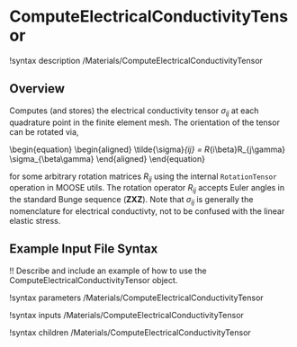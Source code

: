 # ComputeElectricalConductivityTensor

!syntax description /Materials/ComputeElectricalConductivityTensor

## Overview

Computes (and stores) the electrical conductivity tensor $\sigma_{ij}$ at each quadrature point in the finite element mesh. The orientation of the tensor can be rotated via,

\begin{equation}
  \begin{aligned}
    \tilde{\sigma}_{ij} = R_{i\beta}R_{j\gamma} \sigma_{\beta\gamma}
  \end{aligned}
\end{equation}

for some arbitrary rotation matrices $R_{ij}$ using the internal `RotationTensor` operation in MOOSE utils. The rotation operator $R_{ij}$ accepts Euler angles in the standard Bunge sequence ($\mathbf{ZXZ}$). Note that $\sigma_{ij}$ is generally the nomenclature for electrical conductivty, not to be confused with the linear elastic stress.

## Example Input File Syntax

!! Describe and include an example of how to use the ComputeElectricalConductivityTensor object.

!syntax parameters /Materials/ComputeElectricalConductivityTensor

!syntax inputs /Materials/ComputeElectricalConductivityTensor

!syntax children /Materials/ComputeElectricalConductivityTensor
